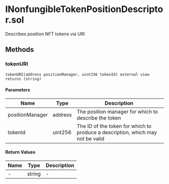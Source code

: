 
# INonfungibleTokenPositionDescriptor.sol

    
Describes position NFT tokens via URI

    
## Methods
### tokenURI
```solidity
tokenURI(address positionManager, uint256 tokenId) external view returns (string)
```

            

            
#### Parameters

| Name | Type | Description |
|---|---|---|
| positionManager | address | The position manager for which to describe the token |
| tokenId | uint256 | The ID of the token for which to produce a description, which may not be valid |

#### Return Values

| Name | Type | Description |
|---|---|---|
| - | string | - |


